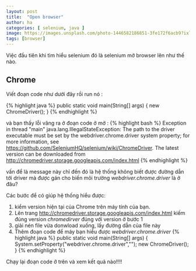 ```yaml
---
layout: post
title:  "Open browser"
author: ha
categories: [ selenium, java ]
image: https://images.unsplash.com/photo-1446582186851-3fe172f6acb9?ixlib=rb-1.2.1&ixid=eyJhcHBfaWQiOjEyMDd9&auto=format&fit=crop&w=2250&q=80
tags: [browser]
---
```

Việc đầu tiên khi tìm hiểu selenium đó là selenium mở browser lên như thế nào.


## Chrome
Viết đoạn code như dưới đây rồi run nó :

{% highlight java %}
   public static void main(String[] args) {
        new ChromeDriver();
    }
{% endhighlight %}

và bạn thấy lỗi văng ra ở đoạn code ở mở :
{% highlight bash %}
  Exception in thread "main" java.lang.IllegalStateException: The path to the driver executable must be set by the webdriver.chrome.driver system property; for more information, see https://github.com/SeleniumHQ/selenium/wiki/ChromeDriver. The latest version can be downloaded from http://chromedriver.storage.googleapis.com/index.html
{% endhighlight %}

vấn để là message này chỉ đến đó là hệ thống không biết được đường dẫn tới driver mà được gán cho biến môi trường *webdriver.chrome.driver* là ở đâu?

Các bước để có giúp hệ thống hiểu được:
1. kiểm version hiện tại của Chrome trên máy tính của bạn.
2. Lên trang http://chromedriver.storage.googleapis.com/index.html kiếm đúng version *chromedirver*
đúng với version ở bước 1
3. giải nén file vừa donwload xuống, lấy đường dẫn của file này
4. Thêm đoạn code để máy bạn hiểu được *webdriver.chrome.driver*
{% highlight java %}
     public static void main(String[] args) {
        System.setProperty("webdriver.chrome.driver","<chrome-driver-path>");
        new ChromeDriver();
    }
{% endhighlight %}

Chạy lại đoạn code ở trên và xem kết quả nào!!!!